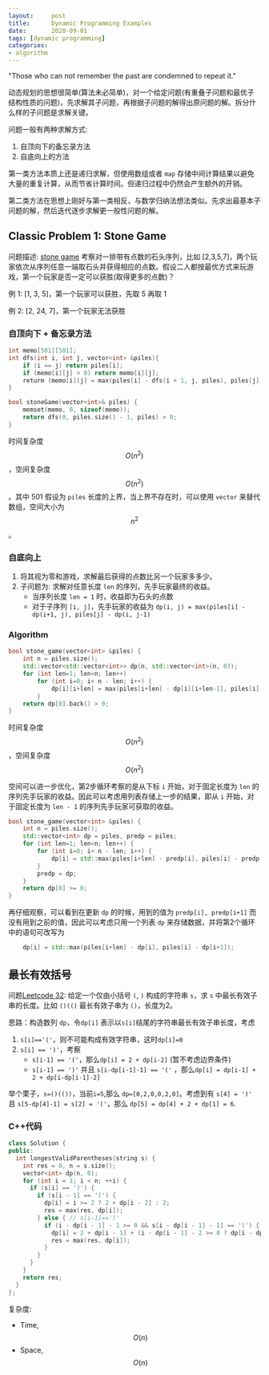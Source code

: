 ```yaml
---
layout:     post
title:      Dynamic Programming Examples
date:       2020-09-01
tags: [dynamic programming]
categories: 
- algorithm
---
```


"Those who can not remember the past are condemned to repeat it." 



动态规划的思想很简单(算法未必简单)，对一个给定问题(有重叠子问题和最优子结构性质的问题)，先求解其子问题，再根据子问题的解得出原问题的解。拆分什么样的子问题是求解关键。

问题一般有两种求解方式:
1. 自顶向下的备忘录方法
2. 自底向上的方法

第一类方法本质上还是递归求解，但使用数组或者 `map` 存储中间计算结果以避免大量的重复计算，从而节省计算时间。但递归过程中仍然会产生额外的开销。

第二类方法在思想上刚好与第一类相反，与数学归纳法想法类似。先求出最基本子问题的解，然后迭代逐步求解更一般性问题的解。 


## Classic Problem 1: Stone Game
问题描述: [stone game](https://leetcode.com/problems/stone-game/) 考察对一排带有点数的石头序列，比如 [2,3,5,7]，两个玩家依次从序列任意一端取石头并获得相应的点数。假设二人都按最优方式来玩游戏，第一个玩家是否一定可以获胜(取得更多的点数)？

例 1: [1, 3, 5]，第一个玩家可以获胜，先取 5 再取 1 

例 2: [2, 24, 7]，第一个玩家无法获胜

### 自顶向下 + 备忘录方法
```cpp
int memo[501][501];
int dfs(int i, int j, vector<int> &piles){
    if (i == j) return piles[i];
    if (memo[i][j] > 0) return memo[i][j];
    returm (memo[i][j] = max(piles[i] - dfs(i + 1, j, piles), piles[j] - dfs(i, j - 1, piles)));
}

bool stoneGame(vector<int>& piles) {
    memset(memo, 0, sizeof(memo));
    return dfs(0, piles.size() - 1, piles) > 0; 
}
```
时间复杂度 $$O(n^2)$$，空间复杂度 $$O(n^2)$$。其中 501 假设为 `piles` 长度的上界，当上界不存在时，可以使用 `vector` 来替代数组，空间大小为 $$n^2$$ 。


### 自底向上
1. 将其视为零和游戏，求解最后获得的点数比另一个玩家多多少。 
2. 子问题为: 求解对任意长度 `len` 的序列，先手玩家最终的收益。
    * 当序列长度 `len = 1` 时，收益即为石头的点数
    * 对于子序列 `[i, j]`，先手玩家的收益为 `dp(i, j) = max(piles[i] - dp(i+1, j), piles[j] - dp(i, j-1)`

### Algorithm
```cpp
bool stone_game(vector<int> &piles) {
    int n = piles.size(); 
    std::vector<std::vector<int>> dp(n, std::vector<int>(n, 0));
    for (int len=1; len<n; len++) 
        for (int i=0; i< n - len; i++) {
            dp[i][i+len] = max(piles[i+len] - dp[i][i+len-1], piles[i] - dp[i+1][i+len]);
        }
    return dp[0].back() > 0; 
}
```
时间复杂度 $$O(n^2)$$，空间复杂度 $$O(n^2)$$

空间可以进一步优化，第2步循环考察的是从下标 `i` 开始，对于固定长度为 `len` 的序列先手玩家的收益。因此可以考虑用列表存储上一步的结果，即从 `i` 开始，对于固定长度为 `len - 1` 的序列先手玩家可获取的收益。

```cpp
bool stone_game(vector<int> &piles) {
    int n = piles.size(); 
    std::vector<int> dp = piles, predp = piles; 
    for (int len=1; len<n; len++) {
        for (int i=0; i< n - len; i++) {
            dp[i] = std::max(piles[i+len] - predp[i], piles[i] - predp[i+1]);
        }
        predp = dp; 
    }
    return dp[0] >= 0;
}
```
再仔细观察，可以看到在更新 `dp` 的时候，用到的值为 `predp[i], predp[i+1]` 而没有用到之前的值，因此可以考虑只用一个列表 `dp` 来存储数据，并将第2个循环中的语句可改写为

```cpp
    dp[i] = std::max(piles[i+len] - dp[i], piles[i] - dp[i+1]);
```


## 最长有效括号
问题[Leetcode 32](https://leetcode.com/problems/longest-valid-parentheses/): 给定一个仅由小括号 `(`, `)` 构成的字符串 `s`，求 `s` 中最长有效子串的长度。比如 `()(()` 最长有效子串为 `()`，长度为2。

思路：构造数列 `dp`，令`dp[i]` 表示以`s[i]`结尾的字符串最长有效子串长度，考虑
1. `s[i]=='('`，则不可能构成有效字符串，这时`dp[i]=0`
2. `s[i] == ')'`，考察
    - `s[i-1] == '('`，那么`dp[i] = 2 + dp[i-2]` (暂不考虑边界条件)
    - `s[i-1] == ')'` 并且 `s[i-dp[i-1]-1] == '('` ，那么`dp[i] = dp[i-1] + 2 + dp[i-dp[i-1]-2]`

举个栗子，`s=()(())`，当前`i=5`,那么 `dp=[0,2,0,0,2,0]`。考虑到有 `s[4] = ')'` 且 `s[5-dp[4]-1] = s[2] = '('`，那么 `dp[5] = dp[4] + 2 + dp[1] = 6`. 

### C++代码

```cpp
class Solution {
public:
  int longestValidParentheses(string s) {
    int res = 0, n = s.size();
    vector<int> dp(n, 0);
    for (int i = 1; i < n; ++i) {
      if (s[i] == ')') {
        if (s[i - 1] == '(') {
          dp[i] = i >= 2 ? 2 + dp[i - 2] : 2;
          res = max(res, dp[i]);
        } else { // s[i-1]==')'
          if (i - dp[i - 1] - 1 >= 0 && s[i - dp[i - 1] - 1] == '(') {
            dp[i] = 2 + dp[i - 1] + (i - dp[i - 1] - 2 >= 0 ? dp[i - dp[i - 1] - 2] : 0);
            res = max(res, dp[i]);
          }
        }
      }
    }
    return res;
  }
};
```
复杂度:
- Time, $$O(n) $$
- Space, $$ O(n) $$


